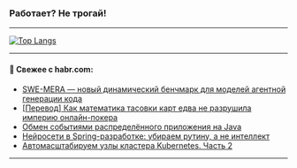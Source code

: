 ### Работает? Не трогай!

---
<!--
#### 🛠️ Technical stack:

![Java](https://img.shields.io/badge/Java-informational?logo=Oracle&style=flat&logoColor=white&color=FF4500)
![Kotlin](https://img.shields.io/badge/Kotlin-informational?logo=Kotlin&style=flat&logoColor=white&color=774D97)
![TS](https://img.shields.io/badge/TypeScript-informational?logo=typeScript&style=flat&logoColor=black&color=017acc)
![Python](https://img.shields.io/badge/Python-informational?logo=Python&style=flat&logoColor=black&color=ffdd54) <br>
![Spring](https://img.shields.io/badge/Spring-informational?logo=Spring&style=flat&logoColor=white&color=6DB33F) 
![SpringBoot](https://img.shields.io/badge/SpringBoot-informational?logo=SpringBoot&style=flat&logoColor=white&color=6DB33F)
![Nest](https://img.shields.io/badge/NestJS-informational?logo=NestJS&style=flat&logoColor=white&color=E0234E) 
![NodeJS](https://img.shields.io/badge/NodeJS-informational?logo=node.js&style=flat&logoColor=white&color=70A760)<br>
![PostgreSQL](https://img.shields.io/badge/PostgreSQL-informational?logo=PostgreSQL&style=flat&logoColor=white&color=DAA520)
![MongoDB](https://img.shields.io/badge/MongoDB-informational?logo=MongoDB&style=flat&logoColor=white&color=870000)
![Apache](https://img.shields.io/badge/Apache-informational?logo=apache&style=flat&logoColor=white&color=f74e28)

___ 
-->

<!--- #### 🛠️ : --->

[![Top Langs](https://github-readme-stats-82jvfl3w3-advtsettinggmailcoms-projects.vercel.app/api/top-langs/?username=zloylis&langs_count=10&hide_title=true&title_color=e6edf3&size_weight=0.5&count_weight=0.5&layout=compact&hide_progress=true&hide_border=true&theme=dracula&hide=css,makefile,cmake)](https://github.com/zloylis)

<!---


####  :octocat:&nbsp;&nbsp; Статистика:

![GitHub stats](https://github-readme-stats-u2qms2cxw-advtsettinggmailcoms-projects.vercel.app/api?username=zloylis&show_icons=true&hide_border=true&theme=dracula&title_color=e6edf3&include_all_commits=true&count_private=true&hide_rank=false&hide_title=true&rank_icon=github)
-->
---

#### 💬 Свежее с habr.com:

<!-- BLOG-POST-LIST:START -->
- [SWE-MERA — новый динамический бенчмарк для моделей агентной генерации кода](https://habr.com/ru/companies/ods/articles/948184/?utm_source=habrahabr&utm_medium=rss&utm_campaign=948184)
- [[Перевод] Как математика тасовки карт едва не разрушила империю онлайн-покера](https://habr.com/ru/articles/948202/?utm_source=habrahabr&utm_medium=rss&utm_campaign=948202)
- [Обмен событиями распределённого приложения на Java](https://habr.com/ru/companies/bercut/articles/937178/?utm_source=habrahabr&utm_medium=rss&utm_campaign=937178)
- [Нейросети в Spring-разработке: убираем рутину, а не интеллект](https://habr.com/ru/companies/explyt/articles/944266/?utm_source=habrahabr&utm_medium=rss&utm_campaign=944266)
- [Автомасштабируем узлы кластера Kubernetes. Часть 2](https://habr.com/ru/companies/cloud_ru/articles/948140/?utm_source=habrahabr&utm_medium=rss&utm_campaign=948140)
<!-- BLOG-POST-LIST:END -->

---
